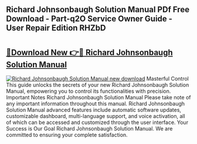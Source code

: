 ## Richard Johnsonbaugh Solution Manual PDf Free Download - Part-q2O Service Owner Guide - User Repair Edition RHZbD

# <h2><a href="http://bc50001.oget.top/?id=Richard+Johnsonbaugh+Solution+Manual">🔗Download New 👉🔴 Richard Johnsonbaugh Solution Manual</a></h2>

[![Richard Johnsonbaugh Solution Manual new download](https://i.imgur.com/5g1atiW.png)](http://bc50001.oget.top/?id=Richard+Johnsonbaugh+Solution+Manual)
Masterful Control This guide unlocks the secrets of your new Richard Johnsonbaugh Solution Manual, empowering you to control its functionalities with precision. Important Notes Richard Johnsonbaugh Solution Manual Please take note of any important information throughout this manual. Richard Johnsonbaugh Solution Manual advanced features include automatic software updates, customizable dashboard, multi-language support, and voice activation, all of which can be accessed and customized through the user interface. Your Success is Our Goal Richard Johnsonbaugh Solution Manual. We are committed to ensuring your complete satisfaction.
